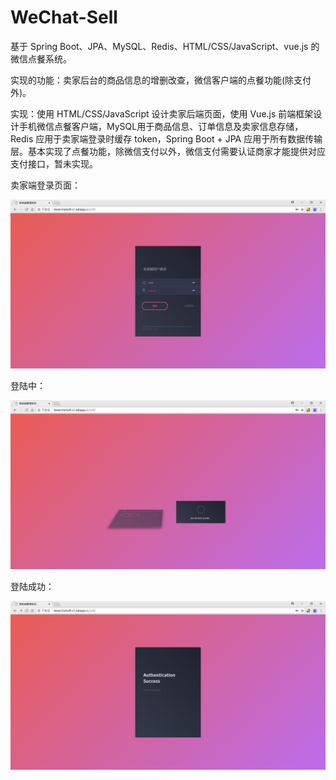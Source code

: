 # WeChat-Sell

基于 Spring Boot、JPA、MySQL、Redis、HTML/CSS/JavaScript、vue.js 的微信点餐系统。

实现的功能：卖家后台的商品信息的增删改查，微信客户端的点餐功能(除支付外)。

实现：使用 HTML/CSS/JavaScript 设计卖家后端页面，使用 Vue.js 前端框架设计手机微信点餐客户端，MySQL用于商品信息、订单信息及卖家信息存储，Redis 应用于卖家端登录时缓存 token，Spring Boot + JPA 应用于所有数据传输层。基本实现了点餐功能，除微信支付以外，微信支付需要认证商家才能提供对应支付接口，暂未实现。

卖家端登录页面：

![登录页面](https://github.com/LiuLixy/image/blob/master/seller_login.png)

登陆中：

![登陆中](https://github.com/LiuLixy/image/blob/master/login.png)

登陆成功：

![登陆成功](https://github.com/LiuLixy/image/blob/master/login_success.png)